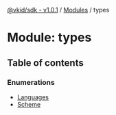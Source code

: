 [@vkid/sdk - v1.0.1](../README.md) / [Modules](../modules.md) / types

# Module: types

## Table of contents

### Enumerations

- [Languages](../enums/types.Languages.md)
- [Scheme](../enums/types.Scheme.md)
